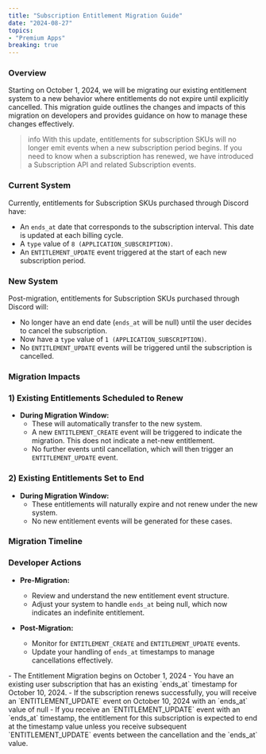 ```yaml
---
title: "Subscription Entitlement Migration Guide"
date: "2024-08-27"
topics:
- "Premium Apps"
breaking: true
---
```


### Overview

Starting on October 1, 2024, we will be migrating our existing entitlement system to a new behavior where entitlements do not expire until explicitly cancelled. This migration guide outlines the changes and impacts of this migration on developers and provides guidance on how to manage these changes effectively.

> info
> With this update, entitlements for subscription SKUs will no longer emit events when a new subscription period begins. If you need to know when a subscription has renewed, we have introduced a Subscription API and related Subscription events.

### Current System

Currently, entitlements for Subscription SKUs purchased through Discord have:
- An `ends_at` date that corresponds to the subscription interval. This date is updated at each billing cycle.
- A `type` value of `8 (APPLICATION_SUBSCRIPTION)`.
- An `ENTITLEMENT_UPDATE` event triggered at the start of each new subscription period.

### New System

Post-migration, entitlements for Subscription SKUs purchased through Discord will:
-  No longer have an end date (`ends_at` will be null) until the user decides to cancel the subscription.
-  Now have a `type` value of `1 (APPLICATION_SUBSCRIPTION)`.
-  No `ENTITLEMENT_UPDATE` events will be triggered until the subscription is cancelled.

### Migration Impacts

### 1) Existing Entitlements Scheduled to Renew

- **During Migration Window:**
    - These will automatically transfer to the new system.
    - A new `ENTITLEMENT_CREATE` event will be triggered to indicate the migration. This does not indicate a net-new entitlement.
    - No further events until cancellation, which will then trigger an `ENTITLEMENT_UPDATE` event.

### 2) Existing Entitlements Set to End

- **During Migration Window:**
    - These entitlements will naturally expire and not renew under the new system.
    - No new entitlement events will be generated for these cases.

### Migration Timeline


### Developer Actions

- **Pre-Migration:**
    - Review and understand the new entitlement event structure.
    - Adjust your system to handle `ends_at` being null, which now indicates an indefinite entitlement.

- **Post-Migration:**
    - Monitor for `ENTITLEMENT_CREATE` and `ENTITLEMENT_UPDATE` events.
    - Update your handling of `ends_at` timestamps to manage cancellations effectively.

<Collapsible title="Entitlement Migration Example Scenario" description="Step-by-step example of an entitlement upgrading to the new entitlement system" icon="view" open>
- The Entitlement Migration begins on October 1, 2024
- You have an existing user subscription that has an existing `ends_at` timestamp for October 10, 2024.
- If the subscription renews successfully, you will receive an `ENTITLEMENT_UPDATE` event on October 10, 2024 with an `ends_at` value of null
- If you receive an `ENTITLEMENT_UPDATE` event with an `ends_at` timestamp, the entitlement for this subscription is expected to end at the timestamp value unless you receive subsequent `ENTITLEMENT_UPDATE` events between the cancellation and the `ends_at` value.
</Collapsible>